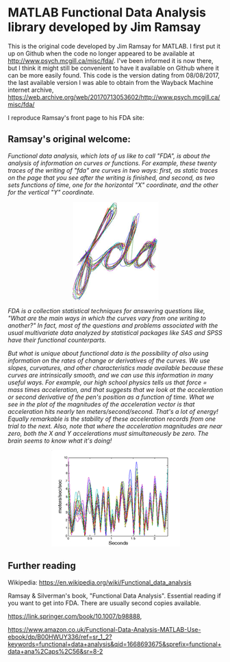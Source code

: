 # MATLAB Functional Data Analysis library developed by Jim Ramsay 

This is the original code developed by Jim Ramsay for MATLAB. I first put it up on Github when the code no longer appeared to be available at http://www.psych.mcgill.ca/misc/fda/. I've been informed it is now there, but I think it might still be convenient to have it available on Github where it can be more easily found. This code is the version dating from 08/08/2017, the last available version I was able to obtain from the Wayback Machine internet archive, 
https://web.archive.org/web/20170713053602/http://www.psych.mcgill.ca/misc/fda/

I reproduce Ramsay's front page to his FDA site:

## Ramsay's original welcome:

*Functional data analysis, which lots of us like to call "FDA", is about the analysis of information on curves or functions. For example, these twenty traces of the writing of "fda" are curves in two ways: first, as static traces on the page that you see after the writing is finished, and second, as two sets functions of time, one for the horizontal "X" coordinate, and the other for the vertical "Y" coordinate.*

<p align="center">
  <img src="index-fig1.jpg">
</p>

*FDA is a collection statistical techniques for answering questions like, "What are the main ways in which the curves vary from one writing to another?" In fact, most of the questions and problems associated with the usual multivariate data analyzed by statistical packages like SAS and SPSS have their functional counterparts.*

*But what is unique about functional data is the possibility of also using information on the rates of change or derivatives of the curves. We use slopes, curvatures, and other characteristics made available because these curves are intrinsically smooth, and we can use this information in many useful ways. For example, our high school physics tells us that force = mass times acceleration, and that suggests that we look at the acceleration or second derivative of the pen's position as a function of time. What we see in the plot of the magnitudes of the acceleration vector is that acceleration hits nearly ten meters/second/second. That's a lot of energy! Equally remarkable is the stability of these acceleration records from one trial to the next. Also, note that where the acceleration magnitudes are near zero, both the X and Y accelerations must simultaneously be zero. The brain seems to know what it's doing!*

<p align="center">
  <img src="index-fig2.jpg">
</p>

## Further reading

Wikipedia: https://en.wikipedia.org/wiki/Functional_data_analysis

Ramsay & Silverman's book, "Functional Data Analysis". Essential reading if you want to get into FDA. There are usually second copies available.

https://link.springer.com/book/10.1007/b98888, 

https://www.amazon.co.uk/Functional-Data-Analysis-MATLAB-Use-ebook/dp/B00HWUY336/ref=sr_1_2?keywords=functional+data+analysis&qid=1668693675&sprefix=functional+data+ana%2Caps%2C56&sr=8-2



